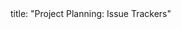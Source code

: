 <frontmatter>
title: "Project Planning: Issue Trackers"
</frontmatter>

<include src="unit-inPage-asFlat.md" boilerplate />